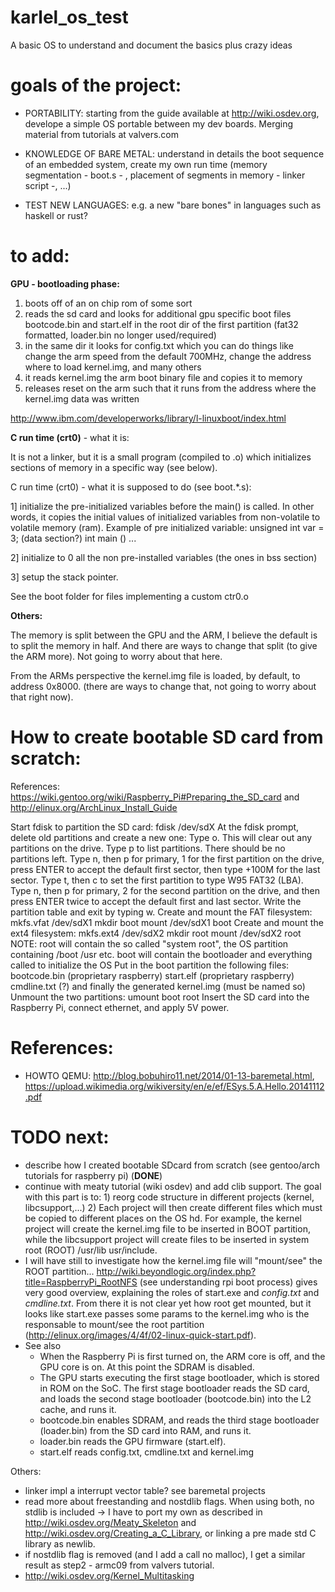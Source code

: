 # karlel_os_test
A basic OS to understand and document the basics plus crazy ideas

# goals of the project:

- PORTABILITY: starting from the guide available at http://wiki.osdev.org, develope a simple OS portable between my dev boards. Merging material from tutorials at valvers.com

- KNOWLEDGE OF BARE METAL: understand in details the boot sequence of an embedded system, create my own run time (memory segmentation - boot.s - , placement of segments in memory - linker script -, ...)

- TEST NEW LANGUAGES: e.g. a new "bare bones" in languages such as haskell or rust?

# to add:

**GPU - bootloading phase:**

1. boots off of an on chip rom of some sort
2. reads the sd card and looks for additional gpu specific boot files
bootcode.bin and start.elf in the root dir of the first partition
(fat32 formatted, loader.bin no longer used/required)
3. in the same dir it looks for config.txt which you can do things like
change the arm speed from the default 700MHz, change the address where
to load kernel.img, and many others
4. it reads kernel.img the arm boot binary file and copies it to memory
5. releases reset on the arm such that it runs from the address where
the kernel.img data was written

http://www.ibm.com/developerworks/library/l-linuxboot/index.html

**C run time (crt0)** - what it is:

It is not a linker, but it is a small program (compiled to .o) which initializes sections of memory in a specific way (see below).

C run time (crt0) - what it is supposed to do (see boot.*.s):

1] initialize the pre-initialized variables before the main() is called. In other words, it copies the initial values of initialized variables from non-volatile to volatile memory (ram). Example of pre initialized variable:
unsigned int var = 3; (data section?)
int main ()
...

2] initialize to 0 all the non pre-installed variables (the ones in bss section)

3] setup the stack pointer.

See the boot folder for files implementing a custom ctr0.o

**Others:**

The memory is split between the GPU and the ARM, I believe the default
is to split the memory in half.  And there are ways to change that
split (to give the ARM more).  Not going to worry about that here.

From the ARMs perspective the kernel.img file is loaded, by default,
to address 0x8000.  (there are ways to change that, not going to worry
about that right now).

# How to create bootable SD card from scratch:
References: https://wiki.gentoo.org/wiki/Raspberry_Pi#Preparing_the_SD_card and http://elinux.org/ArchLinux_Install_Guide

   Start fdisk to partition the SD card:
       fdisk /dev/sdX
   At the fdisk prompt, delete old partitions and create a new one:
       Type o. This will clear out any partitions on the drive.
       Type p to list partitions. There should be no partitions left.
       Type n, then p for primary, 1 for the first partition on the drive, press ENTER to
           accept the default first sector, then type +100M for the last sector.
       Type t, then c to set the first partition to type W95 FAT32 (LBA).
       Type n, then p for primary, 2 for the second partition on the drive, and then press
           ENTER twice to accept the default first and last sector.
       Write the partition table and exit by typing w.
   Create and mount the FAT filesystem:
       mkfs.vfat /dev/sdX1
       mkdir boot
       mount /dev/sdX1 boot
   Create and mount the ext4 filesystem:
       mkfs.ext4 /dev/sdX2
       mkdir root 
       mount /dev/sdX2 root
   NOTE:
       root will contain the so called "system root", the OS partition containing /boot /usr etc.
       boot will contain the bootloader and everything called to initialize the OS
   Put in the boot partition the following files:
       bootcode.bin (proprietary raspberry)
       start.elf (proprietary raspberry)
       cmdline.txt (?)
       and finally the generated kernel.img (must be named so)
   Unmount the two partitions:
       umount boot root
   Insert the SD card into the Raspberry Pi, connect ethernet, and apply 5V power.
   
# References:
- HOWTO QEMU:
  http://blog.bobuhiro11.net/2014/01-13-baremetal.html,
  https://upload.wikimedia.org/wikiversity/en/e/ef/ESys.5.A.Hello.20141112.pdf

# TODO next:

- describe how I created bootable SDcard from scratch (see gentoo/arch tutorials for raspberry pi) (**DONE**)
- continue with meaty tutorial (wiki osdev) and add clib support.
  The goal with this part is to: 1) reorg code structure in different projects (kernel, libcsupport,...)
  2) Each project will then create different files which must be copied to different places on the OS hd.
  For example, the kernel project will create the kernel.img file to be inserted in BOOT partition, while the libcsupport project will create files to be inserted in system root (ROOT) /usr/lib usr/include.
- I will have still to investigate how the kernel.img file will "mount/see" the ROOT partition... http://wiki.beyondlogic.org/index.php?title=RaspberryPi_RootNFS (see understanding rpi boot process) gives very good overview, explaining the roles of start.exe and *config.txt* and *cmdline.txt*. From there it is not clear yet how root get mounted, but it looks like start.exe passes some params to the kernel.img who is the responsable to mount/see the root partition (http://elinux.org/images/4/4f/02-linux-quick-start.pdf).  
- See also 
   - When the Raspberry Pi is first turned on, the ARM core is off, and the GPU core is on. At this point the SDRAM is disabled.
   - The GPU starts executing the first stage bootloader, which is stored in ROM on the SoC. The first stage bootloader reads the SD card, and loads the second stage bootloader (bootcode.bin) into the L2 cache, and runs it.
   - bootcode.bin enables SDRAM, and reads the third stage bootloader (loader.bin) from the SD card into RAM, and runs it.
   - loader.bin reads the GPU firmware (start.elf).
   - start.elf reads config.txt, cmdline.txt and kernel.img

Others:
- linker impl a interrupt vector table? see baremetal projects
- read more about freestanding and nostdlib flags. When using both, no stdlib is included -> I have to port my own as described in http://wiki.osdev.org/Meaty_Skeleton and http://wiki.osdev.org/Creating_a_C_Library, or linking a pre made std C library as newlib.
- if nostdlib flag is removed (and I add a call no malloc), I get a similar result as step2 -  armc09 from valvers tutorial. 
- http://wiki.osdev.org/Kernel_Multitasking
